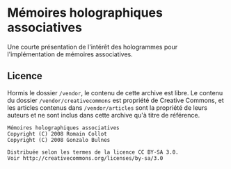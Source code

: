 Mémoires holographiques associatives
====================================

Une courte présentation de l'intérêt des hologrammes pour l'implémentation de mémoires associatives.

Licence
-------

Hormis le dossier `/vendor`, le contenu de cette archive est libre.
Le contenu du dossier `/vendor/creativecommons` est propriété de Creative Commons, et les articles contenus dans `/vendor/articles` sont la propriété de leurs auteurs et ne sont inclus dans cette archive qu'à titre de référence.

```
Mémoires holographiques associatives
Copyright (C) 2008 Romain Collot
Copyright (C) 2008 Gonzalo Bulnes

Distribuée selon les termes de la licence CC BY-SA 3.0.
Voir http://creativecommons.org/licenses/by-sa/3.0
```

